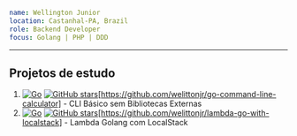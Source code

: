 ```yaml
name: Wellington Junior
location: Castanhal-PA, Brazil
role: Backend Developer
focus: Golang | PHP | DDD 
```
---

## Projetos de estudo
1. [![Go](https://img.shields.io/badge/Go-00ADD8?style=flat&logo=go&logoColor=white)](https://golang.org) [![GitHub stars](https://img.shields.io/github/stars/welittonjr/go-command-line-calculator?style=social)](https://github.com/welittonjr/go-command-line-calculator)[https://github.com/welittonjr/go-command-line-calculator] - CLI Básico sem Bibliotecas Externas
2. [![Go](https://img.shields.io/badge/Go-00ADD8?style=flat&logo=go&logoColor=white)](https://golang.org) [![GitHub stars](https://img.shields.io/github/stars/welittonjr/lambda-go-with-localstack?style=social)](https://github.com/welittonjr/lambda-go-with-localstack)[https://github.com/welittonjr/lambda-go-with-localstack] - Lambda Golang com LocalStack

